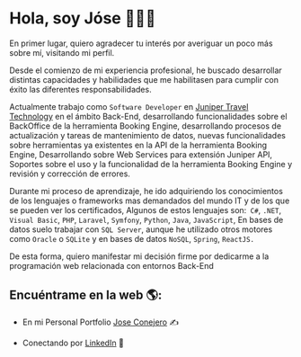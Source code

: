 <div>

<h1>Hola, soy Jóse 👋👨‍💻</h1>
  
<p>En primer lugar, quiero agradecer tu interés por averiguar un poco más sobre mí, visitando mi perfil.
</p>

<p>Desde el comienzo de mi experiencia profesional, he buscado desarrollar distintas capacidades y habilidades que me habilitasen para cumplir con éxito las diferentes responsabilidades.</p>

<p>Actualmente trabajo como <code>Software Developer</code> en <a href="https://ejuniper.com/es/">Juniper Travel Technology</a> en el ámbito Back-End, desarrollando funcionalidades sobre el BackOffice de la herramienta Booking Engine, desarrollando procesos de actualización y tareas de mantenimiento de datos, nuevas funcionalidades sobre herramientas ya existentes en la API de la herramienta Booking Engine, Desarrollando sobre Web Services para extensión Juniper API, Soportes sobre el uso y la funcionalidad de la herramienta Booking Engine y revisión y corrección de errores.</p> 

<p>Durante mi proceso de aprendizaje, he ido adquiriendo los conocimientos de los lenguajes o frameworks mas demandados del mundo IT y de los que se pueden ver los certificados, Algunos de estos lenguajes son:<code> C#</code>, <code>.NET</code>, <code>Visual Basic</code>, <code>PHP</code>, <code>Laravel</code>, <code>Symfony</code>, <code>Python</code>, <code>Java</code>, <code>JavaScript</code>, En bases de datos suelo trabajar con <code>SQL Server</code>, aunque he utilizado otros motores como <code>Oracle</code> o <code>SQLite</code> y en bases de datos <code>NoSQL</code>, <code>Spring</code>, <code>ReactJS.</code></p>
 
<p>De esta forma, quiero manifestar mi decisión firme por dedicarme a la programación web relacionada con entornos Back-End</p>
    
</div>

## Encuéntrame en la web 🌎:
- En mi Personal Portfolio <a href="https://jose-conejero.netlify.app/">Jose Conejero</a>   ✍

- Conectando por <a href="https://www.linkedin.com/in/joseconejerosivo/">LinkedIn</a>   💼
